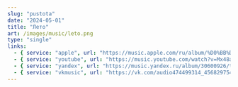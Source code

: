 ```yaml
---
slug: "pustota"
date: "2024-05-01"
title: "Лето"
art: /images/music/leto.png
type: "single"
links:
  - { service: "apple", url: "https://music.apple.com/ru/album/%D0%BB%D0%B5%D1%82%D0%BE/1739931411" }
  - { service: "youtube", url: "https://music.youtube.com/watch?v=Mx48a3WnZYE&si=XXOayuJWlTQCtFRm" }
  - { service: "yandex", url: "https://music.yandex.ru/album/30600926/track/124578369" }
  - { service: "vkmusic", url: "https://vk.com/audio474499314_456829754_3a1077cf406bb9817d" }
---
```

